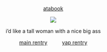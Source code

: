 <div align="center">
  
  [atabook](https://gojo.atabook.org/) 
 </div>

<p align="center"> <img src="https://i.postimg.cc/tJLm3f1K/image-2024-07-24-203813304.png" > </p> 

<div align="center">

$\text{i'd \ like \ a \ tall \ woman \ \ \  with \ a \ nice \ big \ ass}$ 
<div align="center">
  
  [main rentry](https://rentry.co/champoon)  ‎ ‎ ‎ ‎ ‎ ‎ ‎ ‎ ‎ ‎[yap rentry](https://rentry.co/pussyeater69)
 </div>

